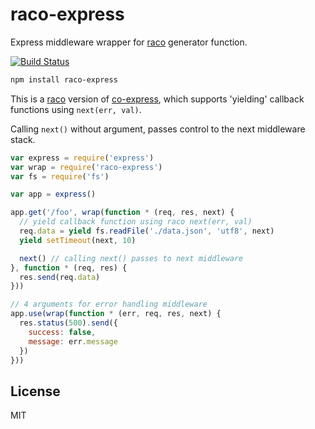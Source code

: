 # raco-express

Express middleware wrapper for [raco](https://github.com/cshum/raco) generator function.

[![Build Status](https://travis-ci.org/cshum/raco-express.svg?branch=master)](https://travis-ci.org/cshum/raco-express)

```bash
npm install raco-express
```

This is a [raco](https://github.com/cshum/raco) version of [co-express](https://github.com/mciparelli/co-express), 
which supports 'yielding' callback functions using `next(err, val)`.

Calling `next()` without argument, passes control to the next middleware stack.


```js
var express = require('express')
var wrap = require('raco-express')
var fs = require('fs')

var app = express()

app.get('/foo', wrap(function * (req, res, next) {
  // yield callback function using raco next(err, val)
  req.data = yield fs.readFile('./data.json', 'utf8', next)
  yield setTimeout(next, 10)

  next() // calling next() passes to next middleware
}, function * (req, res) {
  res.send(req.data)
}))

// 4 arguments for error handling middleware
app.use(wrap(function * (err, req, res, next) {
  res.status(500).send({ 
    success: false, 
    message: err.message 
  })
}))
```

## License

MIT
